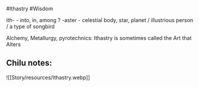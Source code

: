 #Ithastry #Wisdom 

ith- - into, in, among ?
-aster - celestial body, star, planet / illustrious person / a type of songbird

Alchemy, Metallurgy, pyrotechnics: Ithastry is sometimes called the Art that Alters

Chilu notes:
- 

![[Story/resources/Ithastry.webp]]